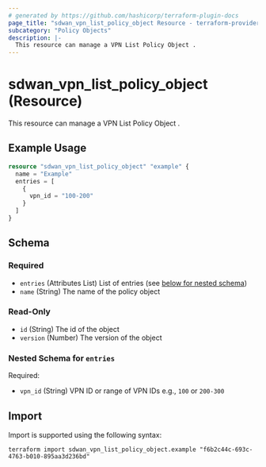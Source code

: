 ```yaml
---
# generated by https://github.com/hashicorp/terraform-plugin-docs
page_title: "sdwan_vpn_list_policy_object Resource - terraform-provider-sdwan"
subcategory: "Policy Objects"
description: |-
  This resource can manage a VPN List Policy Object .
---
```


# sdwan_vpn_list_policy_object (Resource)

This resource can manage a VPN List Policy Object .

## Example Usage

```terraform
resource "sdwan_vpn_list_policy_object" "example" {
  name = "Example"
  entries = [
    {
      vpn_id = "100-200"
    }
  ]
}
```

<!-- schema generated by tfplugindocs -->
## Schema

### Required

- `entries` (Attributes List) List of entries (see [below for nested schema](#nestedatt--entries))
- `name` (String) The name of the policy object

### Read-Only

- `id` (String) The id of the object
- `version` (Number) The version of the object

<a id="nestedatt--entries"></a>
### Nested Schema for `entries`

Required:

- `vpn_id` (String) VPN ID or range of VPN IDs e.g., `100` or `200-300`

## Import

Import is supported using the following syntax:

```shell
terraform import sdwan_vpn_list_policy_object.example "f6b2c44c-693c-4763-b010-895aa3d236bd"
```
